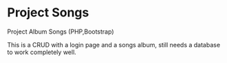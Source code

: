 # Project Songs
Project Album Songs (PHP,Bootstrap)

This is a CRUD with a login page and a songs album, still needs a database to work completely well.
